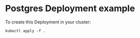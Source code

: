# Postgres Deployment example

To create this Deployment in your cluster:

```
kubectl apply -f .
```
